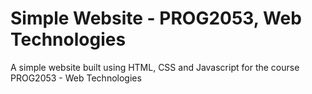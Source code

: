 # Simple Website - PROG2053, Web Technologies
A simple website built using HTML, CSS and Javascript for the course PROG2053 - Web Technologies
